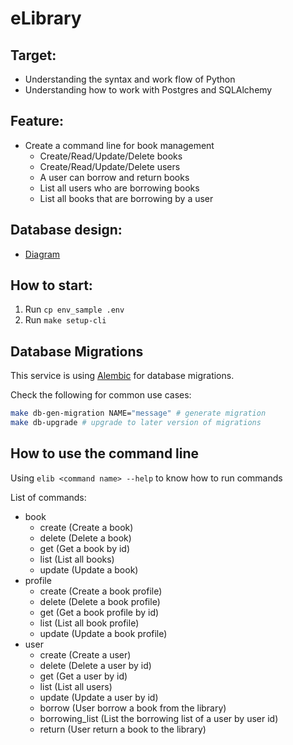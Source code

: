 # eLibrary

## Target:
- Understanding the syntax and work flow of Python
- Understanding how to work with Postgres and SQLAlchemy

## Feature:
- Create a command line for book management
    - Create/Read/Update/Delete books
    - Create/Read/Update/Delete users
    - A user can borrow and return books
    - List all users who are borrowing books
    - List all books that are borrowing by a user

## Database design:
- [Diagram](https://dbdiagram.io/d/61c44f8c3205b45b73ca3fa1)

## How to start:
1. Run `cp env_sample .env`
2. Run `make setup-cli`

## Database Migrations

This service is using [Alembic](https://alembic.sqlalchemy.org/en/latest/index.html) for database migrations.

Check the following for common use cases:
```bash
make db-gen-migration NAME="message" # generate migration
make db-upgrade # upgrade to later version of migrations
```
## How to use the command line

Using `elib <command name> --help` to know how to run commands

List of commands:
- book
    - create (Create a book)
    - delete (Delete a book)
    - get (Get a book by id)
    - list (List all books)
    - update (Update a book)
- profile
    - create (Create a book profile)
    - delete (Delete a book profile)
    - get (Get a book profile by id)
    - list (List all book profile)
    - update (Update a book profile)
- user
    - create (Create a user)
    - delete (Delete a user by id)
    - get (Get a user by id)
    - list (List all users)
    - update (Update a user by id)
    - borrow (User borrow a book from the library)
    - borrowing_list (List the borrowing list of a user by user id)
    - return (User return a book to the library)
